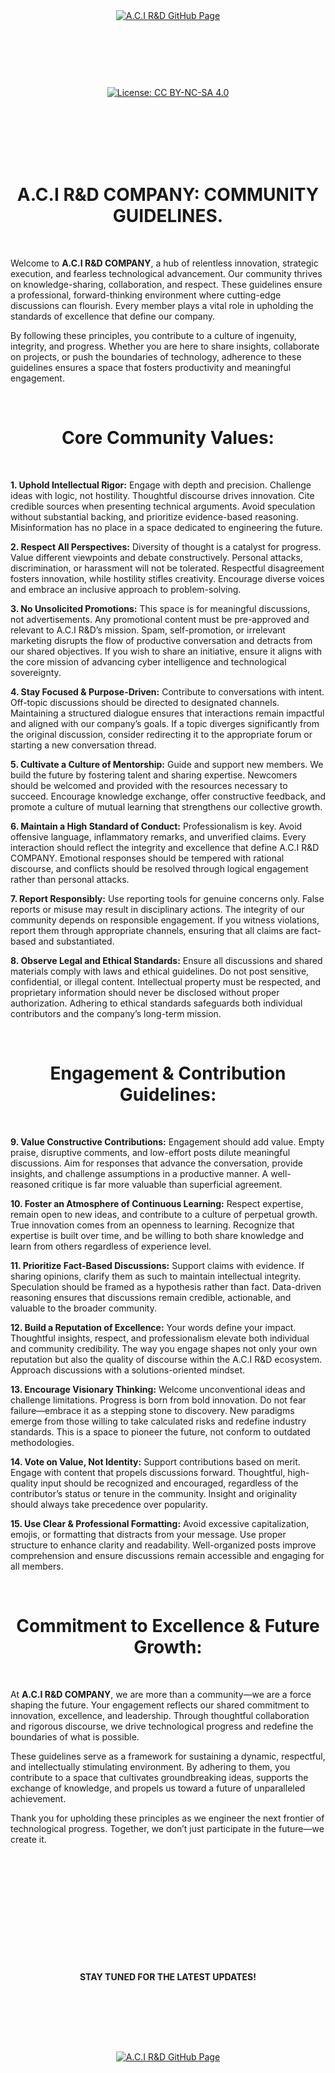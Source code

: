 <br><br><br><br><br><br><br><br><br><br>

<p align="center">
    <a href="https://github.com/acirndcompany">
        <img src="https://img.shields.io/badge/CLICK%20HERE%20TO%20DISCOVER%20MORE%20ON%20OUR%20GITHUB-28a745?style=for-the-badge&labelColor=000000&logo=github&logoColor=white" 
             alt="A.C.I R&D GitHub Page" style="margin: 10px;">
    </a>
</p>

<br><br><br><br>

<p align="center">
    <a href="https://creativecommons.org/licenses/by-nc-sa/4.0/deed.en">
        <img src="https://img.shields.io/badge/license-Creative%20Commons%20BY--NC--SA%204.0-blue.svg" 
             alt="License: CC BY-NC-SA 4.0" />
    </a>
</p>

<br><br><br><br><br>


<h1 align="center">A.C.I R&D COMPANY: COMMUNITY GUIDELINES.</h1>

<br>

Welcome to **A.C.I R&D COMPANY**, a hub of relentless innovation, strategic execution, and fearless technological advancement. Our community thrives on knowledge-sharing, collaboration, and respect. These guidelines ensure a professional, forward-thinking environment where cutting-edge discussions can flourish. Every member plays a vital role in upholding the standards of excellence that define our company. 

By following these principles, you contribute to a culture of ingenuity, integrity, and progress. Whether you are here to share insights, collaborate on projects, or push the boundaries of technology, adherence to these guidelines ensures a space that fosters productivity and meaningful engagement.

<br>

<h1 align="center">Core Community Values:</h1>

<br>

**1. Uphold Intellectual Rigor:** Engage with depth and precision. Challenge ideas with logic, not hostility. Thoughtful discourse drives innovation. Cite credible sources when presenting technical arguments. Avoid speculation without substantial backing, and prioritize evidence-based reasoning. Misinformation has no place in a space dedicated to engineering the future.

**2. Respect All Perspectives:** Diversity of thought is a catalyst for progress. Value different viewpoints and debate constructively. Personal attacks, discrimination, or harassment will not be tolerated. Respectful disagreement fosters innovation, while hostility stifles creativity. Encourage diverse voices and embrace an inclusive approach to problem-solving.

**3. No Unsolicited Promotions:** This space is for meaningful discussions, not advertisements. Any promotional content must be pre-approved and relevant to A.C.I R&D’s mission. Spam, self-promotion, or irrelevant marketing disrupts the flow of productive conversation and detracts from our shared objectives. If you wish to share an initiative, ensure it aligns with the core mission of advancing cyber intelligence and technological sovereignty.

**4. Stay Focused & Purpose-Driven:** Contribute to conversations with intent. Off-topic discussions should be directed to designated channels. Maintaining a structured dialogue ensures that interactions remain impactful and aligned with our company’s goals. If a topic diverges significantly from the original discussion, consider redirecting it to the appropriate forum or starting a new conversation thread.

**5. Cultivate a Culture of Mentorship:** Guide and support new members. We build the future by fostering talent and sharing expertise. Newcomers should be welcomed and provided with the resources necessary to succeed. Encourage knowledge exchange, offer constructive feedback, and promote a culture of mutual learning that strengthens our collective growth.

**6. Maintain a High Standard of Conduct:** Professionalism is key. Avoid offensive language, inflammatory remarks, and unverified claims. Every interaction should reflect the integrity and excellence that define A.C.I R&D COMPANY. Emotional responses should be tempered with rational discourse, and conflicts should be resolved through logical engagement rather than personal attacks.

**7. Report Responsibly:** Use reporting tools for genuine concerns only. False reports or misuse may result in disciplinary actions. The integrity of our community depends on responsible engagement. If you witness violations, report them through appropriate channels, ensuring that all claims are fact-based and substantiated.

**8. Observe Legal and Ethical Standards:** Ensure all discussions and shared materials comply with laws and ethical guidelines. Do not post sensitive, confidential, or illegal content. Intellectual property must be respected, and proprietary information should never be disclosed without proper authorization. Adhering to ethical standards safeguards both individual contributors and the company’s long-term mission.

<br>

<h1 align="center">Engagement & Contribution Guidelines:</h1>

<br>

**9. Value Constructive Contributions:** Engagement should add value. Empty praise, disruptive comments, and low-effort posts dilute meaningful discussions. Aim for responses that advance the conversation, provide insights, and challenge assumptions in a productive manner. A well-reasoned critique is far more valuable than superficial agreement.

**10. Foster an Atmosphere of Continuous Learning:** Respect expertise, remain open to new ideas, and contribute to a culture of perpetual growth. True innovation comes from an openness to learning. Recognize that expertise is built over time, and be willing to both share knowledge and learn from others regardless of experience level.

**11. Prioritize Fact-Based Discussions:** Support claims with evidence. If sharing opinions, clarify them as such to maintain intellectual integrity. Speculation should be framed as a hypothesis rather than fact. Data-driven reasoning ensures that discussions remain credible, actionable, and valuable to the broader community.

**12. Build a Reputation of Excellence:** Your words define your impact. Thoughtful insights, respect, and professionalism elevate both individual and community credibility. The way you engage shapes not only your own reputation but also the quality of discourse within the A.C.I R&D ecosystem. Approach discussions with a solutions-oriented mindset.

**13. Encourage Visionary Thinking:** Welcome unconventional ideas and challenge limitations. Progress is born from bold innovation. Do not fear failure—embrace it as a stepping stone to discovery. New paradigms emerge from those willing to take calculated risks and redefine industry standards. This is a space to pioneer the future, not conform to outdated methodologies.

**14. Vote on Value, Not Identity:** Support contributions based on merit. Engage with content that propels discussions forward. Thoughtful, high-quality input should be recognized and encouraged, regardless of the contributor’s status or tenure in the community. Insight and originality should always take precedence over popularity.

**15. Use Clear & Professional Formatting:** Avoid excessive capitalization, emojis, or formatting that distracts from your message. Use proper structure to enhance clarity and readability. Well-organized posts improve comprehension and ensure discussions remain accessible and engaging for all members.

<br>

<h1 align="center">Commitment to Excellence & Future Growth:</h1>

<br>

At **A.C.I R&D COMPANY**, we are more than a community—we are a force shaping the future. Your engagement reflects our shared commitment to innovation, excellence, and leadership. Through thoughtful collaboration and rigorous discourse, we drive technological progress and redefine the boundaries of what is possible.

These guidelines serve as a framework for sustaining a dynamic, respectful, and intellectually stimulating environment. By adhering to them, you contribute to a space that cultivates groundbreaking ideas, supports the exchange of knowledge, and propels us toward a future of unparalleled achievement.

Thank you for upholding these principles as we engineer the next frontier of technological progress. Together, we don’t just participate in the future—we create it.




<br><br><br><br><br><br><br><br><br><br>

<h4 align="center">STAY TUNED FOR THE LATEST UPDATES!</h4>

<br><br><br><br>

<p align="center">
    <a href="https://github.com/acirndcompany">
        <img src="https://img.shields.io/badge/CLICK%20HERE%20TO%20DISCOVER%20MORE%20ON%20OUR%20GITHUB-28a745?style=for-the-badge&labelColor=000000&logo=github&logoColor=white" 
             alt="A.C.I R&D GitHub Page" style="margin: 10px;">
    </a>
</p>

<br><br><br><br>
